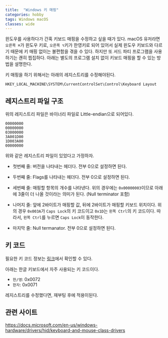 ```yaml
---
title:  "Windows 키 매핑"
categories: hobby
tags: Windows macOS
classes: wide
---
```


윈도우를 사용하다가 간혹 키보드 매핑을 수정하고 싶을 때가 있다. macOS 유저라면 `오른쪽 ⌘`가 윈도우 키로, `오른쪽 ⌥`키가 한영키로 되어 있어서 실제 윈도우 키보드와 다르기 때문에 키 매핑 없이는 불편함을 겪을 수 있다. 하지만 또 서드 파티 프로그램을 사용하기는 괜히 찝집하다. 아래는 별도의 프로그램 설치 없이 키보드 매핑을 할 수 있는 방법을 설명한다.

키 매핑을 하기 위해서는 아래의 레지스트리를 수정해야된다.

`HKEY_LOCAL_MACHINE\SYSTEM\CurrentControlSet\Control\Keyboard Layout`

## 레지스트리 파일 구조

위의 레지스트리 파일은 바이너리 파일로 Little-endian으로 되어있다.

```
00000000
00000000
03000000
3A001D00
1D003A00
00000000
```

위와 같은 레지스트리 파일이 있었다고 가정하자.

- 첫번째 줄: 버전을 나타내는 헤더다. 전부 0으로 설정하면 된다.

- 두번째 줄: Flags를 나타내는 헤더다. 전부 0으로 설정하면 된다.

- 세번째 줄: 매핑할 항목의 개수를 나타낸다. 위의 경우에는 `0x00000003`이므로 아래에 3줄이 더 나올 것이라는 의미가 된다. (Null terminator 포함)

- 나머지 줄: 앞에 2바이트가 매핑할 값, 뒤에 2바이트가 매핑할 키보드 위치이다. 위의 경우 `0x003A`가 `Caps Lock`의 키 코드이고 `0x1D`는 `왼쪽 Ctrl`의 키 코드이다. 따라서, `왼쪽 Ctrl`를 누르면 `Caps Lock`이 동작한다.

- 마지막 줄: Null termanator. 전부 0으로 설정하면 된다.

## 키 코드

필요한 키 코드 정보는 [링크](https://www.win.tue.nl/~aeb/linux/kbd/scancodes-1.html)에서 확인할 수 있다.

아래는 한글 키보드에서 자주 사용되는 키 코드이다.

- `한/영`: 0x0072
- `한자`: 0x0071

레지스트리를 수정했다면, 재부팅 후에 적용이된다.

## 관련 사이트

<https://docs.microsoft.com/en-us/windows-hardware/drivers/hid/keyboard-and-mouse-class-drivers>
